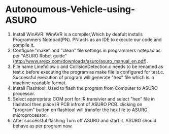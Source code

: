 # Autonoumous-Vehicle-using-ASURO

1) Install WinAVR: WinAVR is a compiler,Which by deafult installs Programmers Notepad(PN). PN acts as an IDE to execute our code and compile it. 
2) Configure "make" and "clean" file settings in programmers notepad as per "ASURO Robot guide" (http://www.arexx.com/downloads/asuro/asuro_manual_en.pdf).
3) File name Linefollow.c and CollisionDetection.c needs to be renamed as test.c before executing the program as make file is configured for test.c. Successful execution of program will generate "hex" file which is in machine readable format. 
4) Install Flashtool: Used to flash the program from Computer to ASURO processor. 
5) Select appropriate COM port for IR transivier and select "hex" file in flashtool then place IR PCB infront of ASURO PCB. clicking on "program" button on flashtool will transfer the hex file to ASURO microprocessor.
6) After successful flashing Turn off ASURO and start it. ASURO should behave as per program now.
